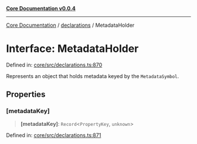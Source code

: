 [**Core Documentation v0.0.4**](../../README.md)

***

[Core Documentation](../../modules.md) / [declarations](../README.md) / MetadataHolder

# Interface: MetadataHolder

Defined in: [core/src/declarations.ts:870](https://github.com/stonemjs/core/blob/d2167ff53d508d3a75c05f0cf962180518d3e061/src/declarations.ts#L870)

Represents an object that holds metadata keyed by the `MetadataSymbol`.

## Properties

### \[metadataKey\]

> **\[metadataKey\]**: `Record`\<`PropertyKey`, `unknown`\>

Defined in: [core/src/declarations.ts:871](https://github.com/stonemjs/core/blob/d2167ff53d508d3a75c05f0cf962180518d3e061/src/declarations.ts#L871)
